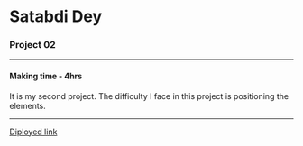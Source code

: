 # Satabdi Dey
### Project 02

---
#### Making time - 4hrs
It is my second project.
The difficulty I face in this project is positioning the elements.

---
[Diployed link](https://https://food-restaurant-2nd-project.netlify.app/
)
